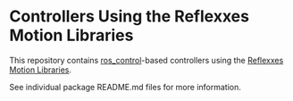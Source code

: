 Controllers Using the Reflexxes Motion Libraries
================================================

This repository contains [ros_control](github.com/ros-controls/ros_control)-based controllers using the [Reflexxes Motion Libraries](reflexxes.com).

See individual package README.md files for more information.

